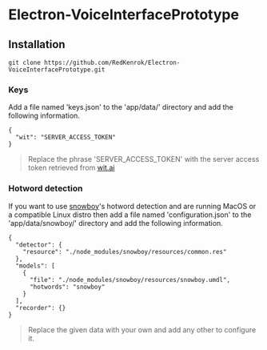 # Electron-VoiceInterfacePrototype

## Installation
```
git clone https://github.com/RedKenrok/Electron-VoiceInterfacePrototype.git
```

### Keys
Add a file named 'keys.json' to the 'app/data/' directory and add the following information.
```
{
  "wit": "SERVER_ACCESS_TOKEN"
}
```

> Replace the phrase 'SERVER_ACCESS_TOKEN' with the server access token retrieved from [wit.ai](https://www.wit.ai)


### Hotword detection
If you want to use [snowboy](https://snowboy.kitt.ai)'s hotword detection and are running MacOS or a compatible Linux distro then add a file named 'configuration.json' to the 'app/data/snowboy/' directory and add the following information.

```
{
  "detector": {
    "resource": "./node_modules/snowboy/resources/common.res"
  },
  "models": [
    {
      "file": "./node_modules/snowboy/resources/snowboy.umdl",
      "hotwords": "snowboy"
    }
  ],
  "recorder": {}
}
```

> Replace the given data with your own and add any other to configure it.